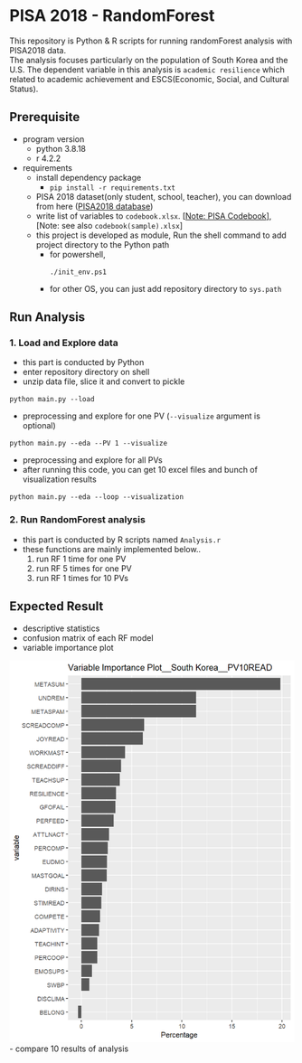 # PISA 2018 - RandomForest
This repository is Python & R scripts for running randomForest analysis with PISA2018 data.<br/>
The analysis focuses particularly on the population of South Korea and the U.S.
The dependent variable in this analysis is `academic resilience` which related to academic achievement and ESCS(Economic, Social, and Cultural Status).

## Prerequisite
- program version
    - python 3.8.18
    - r 4.2.2
- requirements
    - install dependency package
        - ```pip install -r requirements.txt```
    - PISA 2018 dataset(only student, school, teacher), you can download from here ([PISA2018 database](https://www.oecd.org/pisa/data/2018database/))
    - write list of variables to `codebook.xlsx`. [[Note: PISA Codebook](https://www.oecd.org/pisa/data/2018database/)], [Note: see also `codebook(sample).xlsx`]
    - this project is developed as module, Run the shell command to add project directory to the Python path
        - for powershell,
            ```
            ./init_env.ps1
            ```
        - for other OS, you can just add repository directory to `sys.path`


## Run Analysis
### 1. Load and Explore data
- this part is conducted by Python
- enter repository directory on shell
- unzip data file, slice it and convert to pickle
```
python main.py --load
```
- preprocessing and explore for one PV (`--visualize` argument is optional)
```
python main.py --eda --PV 1 --visualize
```

- preprocessing and explore for all PVs
- after running this code, you can get 10 excel files and bunch of visualization results
```
python main.py --eda --loop --visualization
```

### 2. Run RandomForest analysis
- this part is conducted by R scripts named `Analysis.r`
- these functions are mainly implemented below..
    1. run RF 1 time for one PV
    2. run RF 5 times for one PV
    3. run RF 1 times for 10 PVs

## Expected Result
- descriptive statistics
- confusion matrix of each RF model
- variable importance plot
<img src="./sample_result.png" alt="sample result"/>
- compare 10 results of analysis